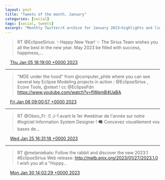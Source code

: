 ```yaml
---
layout: post
title: "Tweets of the month, January"
categories: [social]
tags: [social, tweets]
excerpt: "Monthly Twitter/X archive for January 2023—highlights and links for a quick catch‑up."
---
```

> RT @EclipseSirius: ✨Happy New Year! ✨
> The Sirius Team wishes you all the best in the new year. May 2023 be filled with success, happiness,…

<img src="{{ site.url }}/media/tweet.ico" width="12" /> [Thu Jan 05 18:19:00 +0000 2023](https://twitter.com/bruncedric/status/1611064739152465954)

----

> "MDE under the hood" from @computer_phile where you can see several key Eclipse Modeling projects in action : @EclipseSirius , Ecore Tools, @xtext !  cc @EclipseFdn   https://www.youtube.com/watch?v=flWqmB4UaBA

<img src="{{ site.url }}/media/tweet.ico" width="12" /> [Fri Jan 06 09:00:57 +0000 2023](https://twitter.com/bruncedric/status/1611286689288273920)

----

> RT @Obeo_Fr: ⏰ J-1 avant le 1er #webinar de l'année sur notre #logiciel Information System Designer !
> 🗨️ Concevez visuellement vos bases de…

<img src="{{ site.url }}/media/tweet.ico" width="12" /> [Wed Jan 25 16:31:18 +0000 2023](https://twitter.com/bruncedric/status/1618285390766698501)

----

> RT @melaniebats: Follow the rabbit and discover the new 2023.1 #EclipseSirius Web release:
> http://melb.enix.org/2023/01/27/2023.1.0
> I wish you all a "Hoppy…

<img src="{{ site.url }}/media/tweet.ico" width="12" /> [Mon Jan 30 14:02:29 +0000 2023](https://twitter.com/bruncedric/status/1620059881255632904)
